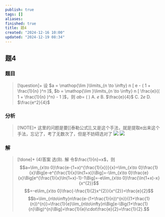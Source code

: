 ```yaml
---
publish: true
tags: []
aliases: 
finished: true
title: 题4
created: "2024-12-16 10:00"
updated: "2024-12-19 08:34"
---
```

## 题4
### 题目
> [!question]+
> 设 $a = \mathop{\lim }\limits_{n \to \infty} n [ e - ( 1 + \frac{1}{n} )^n ]$, $b = \mathop{\lim }\limits_{n \to \infty} n [ \frac{e}{( 1 + \frac{1}{n} )^n} - 1 ]$，则 $ab =$ ( )
> A. $e$ 
> B. $\frac{e}{4}$ 
> C. $2e$ 
> D. $\frac{e^2}{4}$
### 分析
> [!NOTE]+
> 这里的问题是要[[泰勒公式]],又是这个手法，就是提取e出来这个手法，忘记了，考了无数次了，但是不妨碍选对了
> ![](https://img.hwenyi.live/202412191541609.webp)
> ![](https://img.hwenyi.live/202412191541351.webp)
### 解
> [!done]+
> (4)答案 选(B).
> 解 令$\frac{1}{n}=x$，则
> $$a=\lim_{x\to 0}\frac{e-(1+x)^{\frac{1}{x}}}{x}=\lim_{x\to 0}\frac{1}{x}\Big[e-e^{\frac{1}{x}\ln(1+x)}\Big]=-\lim_{x\to 0}\frac{e}{x}\Big[e^{\frac{1}{x}\ln(1+x)-1}-1\Big]=-e\lim_{x\to 0}\frac{\ln(1+x)-x}{x^{2}}$$
> $$=-e\lim_{x\to 0}\frac{-\frac{1}{2}x^{2}}{x^{2}}=\frac{e}{2}$$
> $$b=\lim_{n\to\infty}n\frac{e-(1+\frac{1}{n})^{n}}{(1+\frac{1}{n})^{n}}=\frac{1}{e}\lim_{n\to\infty}n\Big[e-\Big(1+\frac{1}{n}\Big)^{n}\Big]=\frac{1}{e}\cdot\frac{e}{2}=\frac{1}{2}.$$